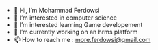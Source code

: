 - 👋 Hi, I’m Mohammad Ferdowsi  
- 👀 I’m interested in computer science
- 🌱 I’m interested learning Game developement
- 🌱 I’m currently working on an hrms platform
- 📫 How to reach me : more.ferdowsi@gmail.com

<!---
xFoolCode/xFoolCode is a ✨ special ✨ repository because its `README.md` (this file) appears on your GitHub profile.
You can click the Preview link to take a look at your changes.
--->
